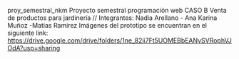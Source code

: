 proy_semestral_nkm
Proyecto semestral programación web CASO B Venta de productos para jardinería // Integrantes: Nadia Arellano - Ana Karina Muñoz -Matias Ramirez
Imágenes del prototipo se encuentran en el siguiente link: https://drive.google.com/drive/folders/1ne_82ii7Ft5UOMEBbEANySVRophVJOdA?usp=sharing
